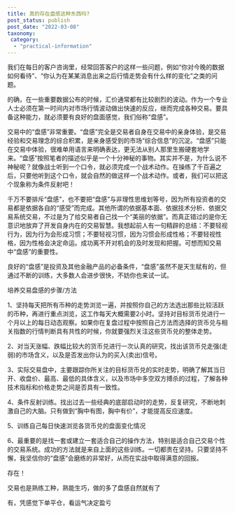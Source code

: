 ```yaml
---
title: 真的存在盘感这种东西吗?
post_status: publish
post_date: "2022-03-08"
taxonomy:
 category: 
  - "practical-information"
---
```


我们在每日的客户咨询里，经常回答客户的这样一些问题，例如“你对今晚的数据如何看待”、“你认为在某某消息出来之后行情走势会有什么样的变化”之类的问题。

的确，在一些重要数据公布的时候，汇价通常都有比较剧烈的波动。作为一个专业人士必须在第一时间内对市场行情波动做出快速的反应，继而完成各种交易。要具备这种能力，就必须要有良好的盘面感觉，我们俗称“盘感”。

交易中的“盘感”非常重要。“盘感”完全是交易者自身在交易中的亲身体验，是交易经验和交易理念的综合积累，是亲身感受到的市场“综合信息”的沉淀。“盘感”只能在交易中体验，很难单用语言来明确表达，更无法从别人那里生搬硬套地学来。“盘感”按照笔者的描述似乎是一个十分神秘的事物。其实并不是，为什么说不神秘呢？就像战士听到一个口令，就必须完成一个战术动作。在操练了千百遍之后，只要他听到这个口令，就会自然的做这样一个战术动作。或者，我们可以把这个现象称为条件反射吧！

千万不要排斥“盘感”，也不要把“盘感”与非理性思维划等号，因为所有投资者的交易都是依据各自的“感受”而完成。其他所谓的依据基本面、依据技术分析、依据交易系统交易，不过是为了给交易者自己找一个“美丽的依据”。而真正错过的是你无意识地放弃了开发自身内在的交易智慧。我想起前人有一句精辟的总结：不要轻视行为，因为行为会形成习惯；不要轻视习惯，因为习惯会形成性格；不要轻视性格，因为性格会决定命运。成功离不开对机会的及时发现和把握。可想而知交易中“盘感”的重要性。

良好的“盘感”是投资及其他金融产品的必备条件，“盘感”虽然不是天生赋有的，但通过不断的训练，大多数人会进步很快，不妨你也来试一试。

培养交易盘感的步骤/方法

1、坚持每天把所有币种的走势浏览一遍，并按照你自己的方法选出那些比较活跃的币种，再进行重点浏览，这工作每天大概需要2小时。坚持对目标货币兑进行一个月以上的每日动态观察。如果你在复盘过程中按照自己方法而选择的货币兑与相关指数的行情判断具有共性的时候，你就要强烈关注这些货币兑的整体走势。

2、对当天涨幅、跌幅比较大的货币兑进行一次认真的研究，找出该货币兑走强(走弱)的市场含义，以及是否发出你认为的买入(卖出)信号。

3、实际交易盘中，主要跟踪你所关注的目标货币兑的实时走势，明确了解其当日开、收盘价、最高、最低的具体含义，以及市场中多空双方搏杀的过程，了解各种技术指标和价格走势之间是否具有一致性。

4、条件反射训练。找出过去一些经典的底部启动时的走势，反复研究，不断地刺激自己的大脑。只有做到“胸中有图，胸中有价”，才能提高反应速度。

5、训练自己每日快速浏览各货币兑的盘面变化情况

6、最重要的是找一套或建立一套适合自己的操作方法，特别是适合自己交易个性的交易系统。成功的方法就是来自上面的这些训练。一切都贵在坚持。只要坚持不懈，我坚信你的“盘感”会磨练的非常好，从而在实战中取得满意的回报。

存在！

交易也是熟练工种，熟能生巧，做的多了盘感自然就有了​

有，凭感觉下单平仓，看运气决定盈亏
